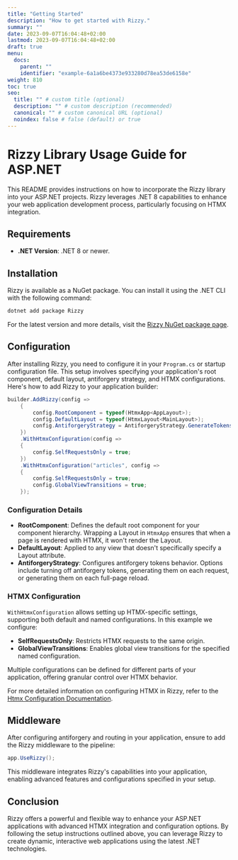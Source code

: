 ```yaml
---
title: "Getting Started"
description: "How to get started with Rizzy."
summary: ""
date: 2023-09-07T16:04:48+02:00
lastmod: 2023-09-07T16:04:48+02:00
draft: true
menu:
  docs:
    parent: ""
    identifier: "example-6a1a6be4373e933280d78ea53de6158e"
weight: 810
toc: true
seo:
  title: "" # custom title (optional)
  description: "" # custom description (recommended)
  canonical: "" # custom canonical URL (optional)
  noindex: false # false (default) or true
---
```


# Rizzy Library Usage Guide for ASP.NET

This README provides instructions on how to incorporate the Rizzy library into your ASP.NET projects. Rizzy leverages .NET 8 capabilities to enhance your web application development process, particularly focusing on HTMX integration.

## Requirements

- **.NET Version**: .NET 8 or newer.

## Installation

Rizzy is available as a NuGet package. You can install it using the .NET CLI with the following command:

```sh
dotnet add package Rizzy
```

For the latest version and more details, visit the [Rizzy NuGet package page](https://www.nuget.org/packages/Rizzy).

## Configuration

After installing Rizzy, you need to configure it in your `Program.cs` or startup configuration file. This setup involves specifying your application's root component, default layout, antiforgery strategy, and HTMX configurations. Here's how to add Rizzy to your application builder:

```csharp
builder.AddRizzy(config =>
    {
        config.RootComponent = typeof(HtmxApp<AppLayout>);
        config.DefaultLayout = typeof(HtmxLayout<MainLayout>);
        config.AntiforgeryStrategy = AntiforgeryStrategy.GenerateTokensPerPage;
    })
    .WithHtmxConfiguration(config =>
    {
        config.SelfRequestsOnly = true;
    })
    .WithHtmxConfiguration("articles", config =>
    {
        config.SelfRequestsOnly = true;
        config.GlobalViewTransitions = true;
    });
```

### Configuration Details

- **RootComponent**: Defines the default root component for your component hierarchy. Wrapping a Layout in `HtmxApp` ensures that when a page is rendered with HTMX, it won't render the Layout.
- **DefaultLayout**: Applied to any view that doesn't specifically specify a Layout attribute.
- **AntiforgeryStrategy**: Configures antiforgery tokens behavior. Options include turning off antiforgery tokens, generating them on each request, or generating them on each full-page reload.

### HTMX Configuration

`WithHtmxConfiguration` allows setting up HTMX-specific settings, supporting both default and named configurations. In this example we configure:

- **SelfRequestsOnly**: Restricts HTMX requests to the same origin.
- **GlobalViewTransitions**: Enables global view transitions for the specified named configuration.

Multiple configurations can be defined for different parts of your application, offering granular control over HTMX behavior.

For more detailed information on configuring HTMX in Rizzy, refer to the [Htmx Configuration Documentation](https://jalexsocial.github.io/rizzy.docs/docs/htmx/configuration/).

## Middleware

After configuring antiforgery and routing in your application, ensure to add the Rizzy middleware to the pipeline:

```csharp
app.UseRizzy();
```

This middleware integrates Rizzy's capabilities into your application, enabling advanced features and configurations specified in your setup.

## Conclusion

Rizzy offers a powerful and flexible way to enhance your ASP.NET applications with advanced HTMX integration and configuration options. By following the setup instructions outlined above, you can leverage Rizzy to create dynamic, interactive web applications using the latest .NET technologies.